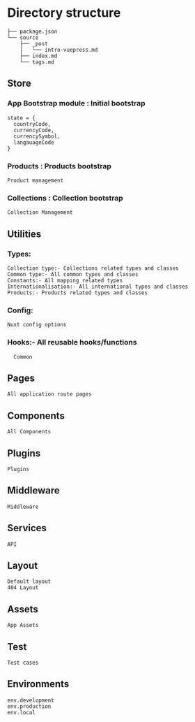 # Directory structure

```
├── package.json
└── source
    ├── _post
    │   └── intro-vuepress.md
    ├── index.md
    └── tags.md
```
## Store
  ### App Bootstrap module : Initial bootstrap
    state = { 
      countryCode,
      currencyCode,
      currencySymbol,
      langauageCode
    }
  ### Products : Products bootstrap
    Product management
  ### Collections : Collection bootstrap
    Collection Management
## Utilities
  ### Types:
    Collection type:- Collections related types and classes
    Common type:- All common types and classes
    Constants:- All mapping related types
    Internationalisation:- All international types and classes
    Products:- Products related types and classes
  ### Config:
    Nuxt config options
  ### Hooks:- All reusable hooks/functions
      Common
## Pages
    All application route pages
## Components
    All Components
## Plugins
    Plugins
## Middleware
    Middleware
## Services
    API
## Layout
    Default layout
    404 Layout
## Assets
    App Assets
## Test
    Test cases
## Environments
    env.development
    env.production
    env.local